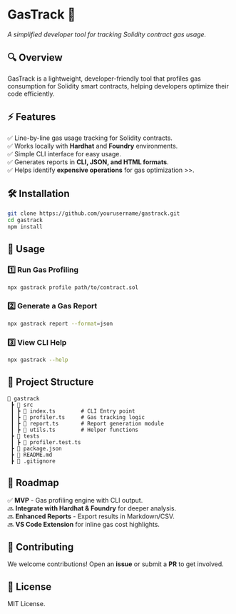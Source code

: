 # **GasTrack 🚀**  
*A simplified developer tool for tracking Solidity contract gas usage.*  

## **🔍 Overview**  
GasTrack is a lightweight, developer-friendly tool that profiles gas consumption for Solidity smart contracts, helping developers optimize their code efficiently.  

## **⚡ Features**  
✅ Line-by-line gas usage tracking for Solidity contracts.  
✅ Works locally with **Hardhat** and **Foundry** environments.  
✅ Simple CLI interface for easy usage.  
✅ Generates reports in **CLI, JSON, and HTML formats**.  
✅ Helps identify **expensive operations** for gas optimization >>.  

## **🛠 Installation**  
```sh
git clone https://github.com/yourusername/gastrack.git
cd gastrack
npm install
```

## **🚀 Usage**  
### **1️⃣ Run Gas Profiling**  
```sh
npx gastrack profile path/to/contract.sol
```

### **2️⃣ Generate a Gas Report**  
```sh
npx gastrack report --format=json
```

### **3️⃣ View CLI Help**  
```sh
npx gastrack --help
```

## **📂 Project Structure**  
```
📂 gastrack
 ┣ 📂 src
 ┃ ┣ 📜 index.ts        # CLI Entry point
 ┃ ┣ 📜 profiler.ts     # Gas tracking logic
 ┃ ┣ 📜 report.ts       # Report generation module
 ┃ ┣ 📜 utils.ts        # Helper functions
 ┣ 📂 tests
 ┃ ┣ 📜 profiler.test.ts
 ┣ 📜 package.json
 ┣ 📜 README.md
 ┣ 📜 .gitignore
```

## **🎯 Roadmap**  
✅ **MVP** - Gas profiling engine with CLI output.  
🔜 **Integrate with Hardhat & Foundry** for deeper analysis.  
🔜 **Enhanced Reports** - Export results in Markdown/CSV.  
🔜 **VS Code Extension** for inline gas cost highlights.  

## **🤝 Contributing**  
We welcome contributions! Open an **issue** or submit a **PR** to get involved.  

## **📜 License**  
MIT License.  
